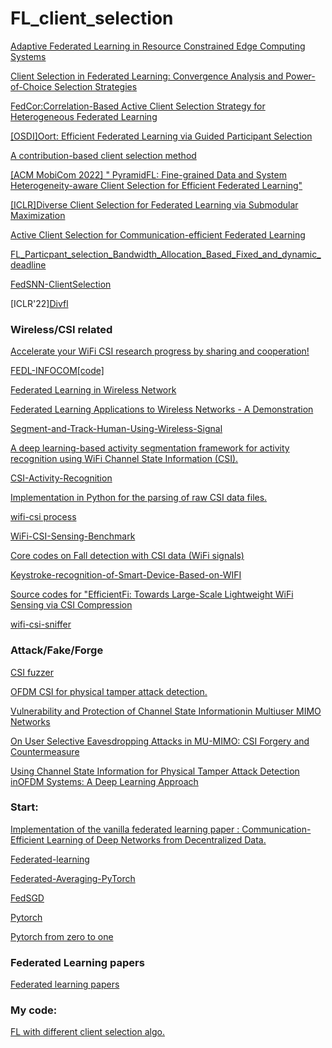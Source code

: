 # FL_client_selection



[Adaptive Federated Learning in Resource Constrained Edge Computing Systems](https://github.com/COPS-IITBHU/HCSFL)

[Client Selection in Federated Learning: Convergence Analysis and Power-of-Choice Selection Strategies](https://github.com/Harshik97/Efficient-Client-Selection-in-Federated-Learning.)

[FedCor:Correlation-Based Active Client Selection Strategy for Heterogeneous Federated Learning](https://github.com/Yoruko-Tang/FedCor)

[[OSDI]Oort: Efficient Federated Learning via Guided Participant Selection](https://github.com/SymbioticLab/Oort)

[A contribution-based client selection method](https://github.com/xuyinhai22/Client-selection-of-Federated-Learning)

[[ACM MobiCom 2022] " PyramidFL: Fine-grained Data and System Heterogeneity-aware Client Selection for Efficient Federated Learning"](https://github.com/liecn/PyramidFL)

[[ICLR]Diverse Client Selection for Federated Learning via Submodular Maximization](https://github.com/melodi-lab/divfl)

[Active Client Selection for Communication-efficient Federated Learning](https://github.com/euphoria0-0/Active-Client-Selection-for-Communication-efficient-Federated-Learning)

[FL_Particpant_selection_Bandwidth_Allocation_Based_Fixed_and_dynamic_deadline](https://github.com/Abdullatif2/FL_Particpant_selection_Based_Fixed_and_dynamic_deadline)

[FedSNN-ClientSelection](https://github.com/peter0201yu/FedSNN-ClientSelection)

[ICLR'22][Divfl](https://github.com/melodi-lab/divfl)

### Wireless/CSI related 

[Accelerate your WiFi CSI research progress by sharing and cooperation!](https://github.com/wuzhiguocarter/Awesome-WiFi-CSI-Research)

[FEDL-INFOCOM](https://arxiv.org/pdf/1910.13067.pdf)[[code]](https://github.com/nhatminh/FEDL-INFOCOM)

[Federated Learning in Wireless Network](https://github.com/ShenJinglong/WFL)

[Federated Learning Applications to Wireless Networks - A Demonstration](https://github.com/zanderman/federated-learning-wireless-demo)

[Segment-and-Track-Human-Using-Wireless-Signal](https://github.com/shleee47/Segment-and-Track-Human-Using-Wireless-Signal)

[A deep learning-based activity segmentation framework for activity recognition using WiFi Channel State Information (CSI).](https://github.com/ChunjingXiao/DeepSeg)

[CSI-Activity-Recognition](https://github.com/ludlows/CSI-Activity-Recognition)

[Implementation in Python for the parsing of raw CSI data files.](https://github.com/DanielHaimanot/python_wifi_csi_extractor)

[wifi-csi process](https://github.com/zzh606/wifi-csi)

[WiFi-CSI-Sensing-Benchmark](https://github.com/xyanchen/WiFi-CSI-Sensing-Benchmark)

[Core codes on Fall detection with CSI data (WiFi signals)](https://github.com/mabagheri/FallDetection)

[Keystroke-recognition-of-Smart-Device-Based-on-WIFI](https://github.com/Ericfengdc/Keystroke-recognition-of-Smart-Device-Based-on-WIFI)

[Source codes for "EfficientFi: Towards Large-Scale Lightweight WiFi Sensing via CSI Compression](https://github.com/Marsrocky/EfficientFi)

[wifi-csi-sniffer](https://github.com/orkunispir/wifi-csi-sniffer)

### Attack/Fake/Forge

[CSI fuzzer](https://github.com/open-sdr/openwifi)

[OFDM CSI for physical tamper attack detection.](https://github.com/isaac1369/Physical-Tamper-Attack-Detection)

[Vulnerability and Protection of Channel State Informationin Multiuser MIMO Networks](https://rtcl.eecs.umich.edu/papers/publications/2014/paper-ccs.pdf)

[On User Selective Eavesdropping Attacks in MU-MIMO: CSI Forgery and Countermeasure](https://seit.egr.msu.edu/paper/INFOCOM19_USEAttack.pdf)

[Using Channel State Information for Physical Tamper Attack Detection inOFDM Systems: A Deep Learning Approach](https://arxiv.org/pdf/2011.03573)




### Start:

[Implementation of the vanilla federated learning paper : Communication-Efficient Learning of Deep Networks from Decentralized Data.](https://github.com/AshwinRJ/Federated-Learning-PyTorch)

[Federated-learning](https://github.com/shaoxiongji/federated-learning)

[Federated-Averaging-PyTorch](https://github.com/vaseline555/Federated-Averaging-PyTorch)

[FedSGD](https://github.com/LeiDu-dev/FedSGD)

[Pytorch](https://github.com/xingyushu/thorough-pytorch)

[Pytorch from zero to one](https://github.com/deeplearningzerotoall/PyTorch)

### Federated Learning papers 

[Federated learning papers](https://github.com/lokinko/Federated-Learning)


### My code:
[FL with different client selection algo.](https://github.com/xingyushu/Active-Client-Selection-for-Communication-efficient-Federated-Learning)
